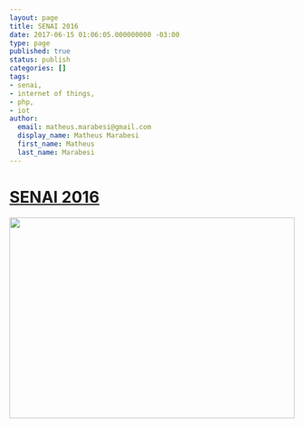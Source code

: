 ```yaml
---
layout: page
title: SENAI 2016
date: 2017-06-15 01:06:05.000000000 -03:00
type: page
published: true
status: publish
categories: []
tags:
- senai,
- internet of things,
- php,
- iot
author:
  email: matheus.marabesi@gmail.com
  display_name: Matheus Marabesi
  first_name: Matheus
  last_name: Marabesi
---
```


<h1><a href="https://www.sympla.com.br/php-e-o-mundo-iot-internet-of-things__106911" target="_blank">SENAI 2016</a></h1>
<p><img src="https://d1gkntzr8mxq7s.cloudfront.net/58499b24786b5-lg.jpg" width="100%" height="355"/></p>
